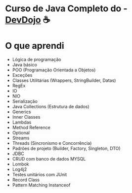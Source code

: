 # Curso de Java Completo do - <a href="https://github.com/devdojobr/maratona-java-virado-no-jiraya" target="blank_">DevDojo</a> ☕

# O que aprendi

<ul>
    <li>Lógica de programação</li>
    <li>Java básico</li>
    <li>POO (Programação Orientada a Objetos)</li>
    <li>Exceções</li>
    <li>Classes Utilitárias (Wrappers, StringBuilder, Datas)</li>
    <li>RegEx</li>
    <li>IO</li>
    <li>NIO</li>
    <li>Serialização</li>
    <li>Java Collections (Estrutura de dados)</li>
    <li>Generics</li>
    <li>Inner Classes</li>
    <li>Lambdas</li>
    <li>Method Reference</li>
    <li>Optional</li>
    <li>Streams</li>
    <li>Threads (Sincronismo e Concorrência)</li>
    <li>Padrões de projeto (Builder, Factory, Singleton, DTO)</li>
    <li>JDBC</li>
    <li>CRUD com banco de dados MYSQL</li>
    <li>Lombok</li>
    <li>Log4j2</li>
    <li>Testes unitários com JUnit</li>
    <li>Record Class</li>
    <li>Pattern Matching Instanceof</li>
</ul>